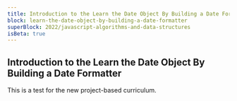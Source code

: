 ```yaml
---
title: Introduction to the Learn the Date Object By Building a Date Formatter
block: learn-the-date-object-by-building-a-date-formatter
superBlock: 2022/javascript-algorithms-and-data-structures
isBeta: true
---
```


## Introduction to the Learn the Date Object By Building a Date Formatter

This is a test for the new project-based curriculum.
